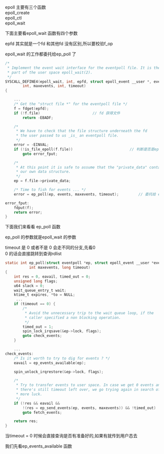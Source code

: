 epoll  主要有三个函数  
epoll_create  
epoll_ctl  
epoll_wait  

下面主要看epoll_wait  函数有四个参数  


epfd 其实就是一个fd 和其他fd 没有区别,所以要校验f_op    

epoll_wait 的工作都委托给ep_poll 了

```c
/*
 * Implement the event wait interface for the eventpoll file. It is the kernel
 * part of the user space epoll_wait(2).
 */
SYSCALL_DEFINE4(epoll_wait, int, epfd, struct epoll_event __user *, events,
		int, maxevents, int, timeout)
{

	...
	/* Get the "struct file *" for the eventpoll file */
	f = fdget(epfd);
	if (!f.file)                        // fd 获得文件
		return -EBADF;

	/*
	 * We have to check that the file structure underneath the fd
	 * the user passed to us _is_ an eventpoll file.
	 */
	error = -EINVAL;
	if (!is_file_epoll(f.file))                          // 判断是否是epoll fd 一直到这里都是校验接口
		goto error_fput;

	/*
	 * At this point it is safe to assume that the "private_data" contains
	 * our own data structure.
	 */
	ep = f.file->private_data;

	/* Time to fish for events ... */
	error = ep_poll(ep, events, maxevents, timeout);         // 委托给 ep_poll

error_fput:
	fdput(f);
	return error;
}
```


下面我们来看看 ep_poll 函数  

ep_poll 的参数就是epoll_wait 的参数

timeout 是 0 或者不是 0 会走不同的分支,先看0   
0 的话会直接跳转到查询rdlist
```c
static int ep_poll(struct eventpoll *ep, struct epoll_event __user *events,
		   int maxevents, long timeout)
{
	int res = 0, eavail, timed_out = 0;
	unsigned long flags;
	u64 slack = 0;
	wait_queue_entry_t wait;
	ktime_t expires, *to = NULL;
	 ...
	if (timeout == 0) { 
		/*
		 * Avoid the unnecessary trip to the wait queue loop, if the
		 * caller specified a non blocking operation.
		 */
		timed_out = 1;
		spin_lock_irqsave(&ep->lock, flags);
		goto check_events;
	}

	...
check_events:
	/* Is it worth to try to dig for events ? */
	eavail = ep_events_available(ep);

	spin_unlock_irqrestore(&ep->lock, flags);

	/*
	 * Try to transfer events to user space. In case we get 0 events and
	 * there's still timeout left over, we go trying again in search of
	 * more luck.
	 */
	if (!res && eavail &&
	    !(res = ep_send_events(ep, events, maxevents)) && !timed_out)
		goto fetch_events;

	return res;
}

```

当timeout  = 0 时候会直接查询是否有准备好的,如果有就传到用户态去

我们先看ep_events_available 函数


